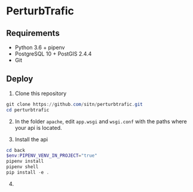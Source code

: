 # PerturbTrafic

## Requirements

- Python 3.6 + pipenv
- PostgreSQL 10 + PostGIS 2.4.4
- Git


## Deploy

1. Clone this repository

```powershell
git clone https://github.com/sitn/perturbtrafic.git
cd perturbtrafic
```

2. In the folder `apache`, edit `app.wsgi` and `wsgi.conf` with the paths where your api is located.

3. Install the api

```powershell
cd back
$env:PIPENV_VENV_IN_PROJECT="true"
pipenv install
pipenv shell
pip install -e .
```

4.